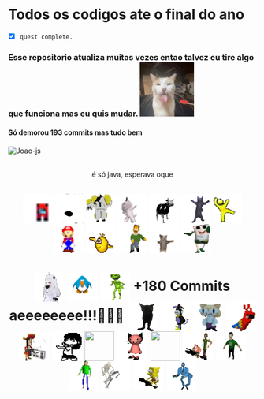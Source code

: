 # Todos os codigos ate o final do ano 
- [x] `quest complete.`

<h3>Esse repositorio atualiza muitas vezes entao talvez eu tire algo que funciona mas eu quis mudar. <img height="110" width="110" src="https://github.com/joaoguilherme000/meme/blob/master/bleh.jpg">  </h3>

<h4>Só demorou 193 commits mas tudo bem</h4>

<div align="center" style="display: inline">
  <img style="display: inline;" align="center" alt="Joao-js" height="75" width="75" src="https://raw.githubusercontent.com/jmnote/z-icons/master/svg/java.svg">
</div>
  <p align="center"><br>é só java, esperava oque</p>

<div style="display: block"><br>
  <div style="display: block" align="center">
    <img align="center" height="60" width="60" src="https://github.com/joaoguilherme000/meme/blob/master/danca.gif">
    <img align="center" height="60" width="60" src="https://github.com/joaoguilherme000/meme/blob/master/danca1.gif">
    <img align="center" height="60" width="60" src="https://github.com/joaoguilherme000/meme/blob/master/danca2.gif">
    <img align="center" height="60" width="60" src="https://github.com/joaoguilherme000/meme/blob/master/danca3.gif">
    <img align="center" height="60" width="60" src="https://github.com/joaoguilherme000/meme/blob/master/danca4.gif">
    <img align="center" height="60" width="60" src="https://github.com/joaoguilherme000/meme/blob/master/danca5.gif">
    <img align="center" height="60" width="60" src="https://github.com/joaoguilherme000/meme/blob/master/danca6.gif">
    <img align="center" height="60" width="60" src="https://github.com/joaoguilherme000/meme/blob/master/danca7.gif">
    <img align="center" height="60" width="60" src="https://github.com/joaoguilherme000/meme/blob/master/danca8.gif">
    <img align="center" height="60" width="60" src="https://github.com/joaoguilherme000/meme/blob/master/danca9.gif">
    <img align="center" height="60" width="60" src="https://github.com/joaoguilherme000/meme/blob/master/danca10.gif">
    <picture><img align="center" height="60" width="60" src="https://github.com/joaoguilherme000/meme/blob/master/danca11.gif"></picture>
  </div>

<h1 align="center">

<picture><img align="center" height="60" width="60" src="https://github.com/joaoguilherme000/meme/blob/master/danca12.gif"></picture>
<picture><img align="center" height="60" width="60" src="https://github.com/joaoguilherme000/meme/blob/master/danca13.gif"></picture>
<picture><img align="center" height="60" width="60" src="https://github.com/joaoguilherme000/meme/blob/master/danca14.gif"></picture>
  +180 Commits aeeeeeeee!!!🎉🎉🎉
<picture><img align="center" height="60" width="60" src="https://github.com/joaoguilherme000/meme/blob/master/danca16.gif"></picture>
<picture><img align="center" height="60" width="60" src="https://github.com/joaoguilherme000/meme/blob/master/danca17.gif"></picture>
<picture><img align="center" height="60" width="60" src="https://github.com/joaoguilherme000/meme/blob/master/danca18.gif"></picture>
<picture><img align="center" height="60" width="60" src="https://github.com/joaoguilherme000/meme/blob/master/danca19.gif"></picture>
<picture><img align="center" height="60" width="60" src="https://github.com/joaoguilherme000/meme/blob/master/danca20.gif"></picture>
<picture><img align="center" height="60" width="60" src="https://github.com/joaoguilherme000/meme/blob/master/danca21.gif"></picture>
<picture><img align="center" height="60" width="60" src="https://github.com/joaoguilherme000/meme/blob/master/danca22.gif"></picture>
<picture><img align="center" height="60" width="60" src="https://github.com/joaoguilherme000/meme/blob/master/danca23.gif"></picture>
<picture><img align="center" height="60" width="60" src="https://github.com/joaoguilherme000/meme/blob/master/danca24.gif"></picture>
<picture><img align="center" height="60" width="60" src="https://github.com/joaoguilherme000/meme/blob/master/danca25.gif"></picture>
<picture><img align="center" height="60" width="60" src="https://github.com/joaoguilherme000/meme/blob/master/danca26.gif"></picture>
<picture><img align="center" height="60" width="60" src="https://github.com/joaoguilherme000/meme/blob/master/danca27.gif"></picture>
<picture><img align="center" height="60" width="60" src="https://github.com/joaoguilherme000/meme/blob/master/danca28.gif"></picture>
<picture><img align="center" height="60" width="60" src="https://github.com/joaoguilherme000/meme/blob/master/danca29.gif"></picture>
<picture><img align="center" height="60" width="60" src="https://github.com/joaoguilherme000/meme/blob/master/danca30.gif"></picture>
</h1>
</div>
